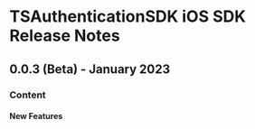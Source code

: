 # TSAuthenticationSDK iOS SDK Release Notes

<!---
Template
## Version - Date
### Content
#### New Features
#### Enhancements
#### Bug Fixes
### Upgrade
#### EXPECTED MIGRATION CHANGES 
--->

## 0.0.3 (Beta) - January 2023
### Content
#### New Features

